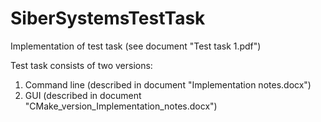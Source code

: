 # SiberSystemsTestTask
Implementation of test task (see document "Test task 1.pdf")

Test task consists of two versions:
1) Command line (described in document "Implementation notes.docx")
2) GUI (described in document "CMake_version_Implementation_notes.docx")
